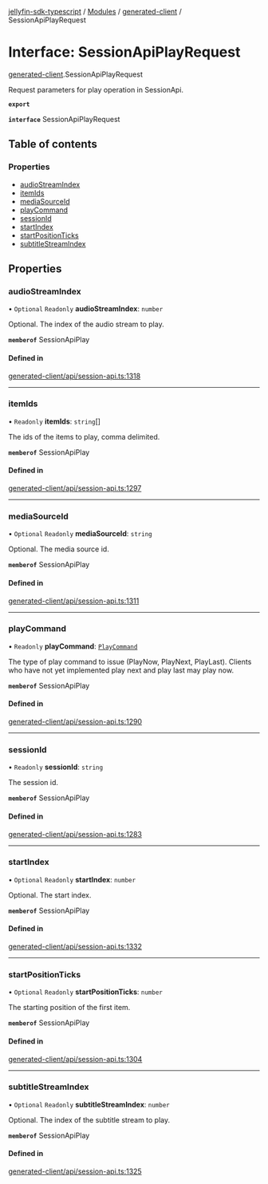 [jellyfin-sdk-typescript](../README.md) / [Modules](../modules.md) / [generated-client](../modules/generated_client.md) / SessionApiPlayRequest

# Interface: SessionApiPlayRequest

[generated-client](../modules/generated_client.md).SessionApiPlayRequest

Request parameters for play operation in SessionApi.

**`export`**

**`interface`** SessionApiPlayRequest

## Table of contents

### Properties

- [audioStreamIndex](generated_client.SessionApiPlayRequest.md#audiostreamindex)
- [itemIds](generated_client.SessionApiPlayRequest.md#itemids)
- [mediaSourceId](generated_client.SessionApiPlayRequest.md#mediasourceid)
- [playCommand](generated_client.SessionApiPlayRequest.md#playcommand)
- [sessionId](generated_client.SessionApiPlayRequest.md#sessionid)
- [startIndex](generated_client.SessionApiPlayRequest.md#startindex)
- [startPositionTicks](generated_client.SessionApiPlayRequest.md#startpositionticks)
- [subtitleStreamIndex](generated_client.SessionApiPlayRequest.md#subtitlestreamindex)

## Properties

### audioStreamIndex

• `Optional` `Readonly` **audioStreamIndex**: `number`

Optional. The index of the audio stream to play.

**`memberof`** SessionApiPlay

#### Defined in

[generated-client/api/session-api.ts:1318](https://github.com/thornbill/jellyfin-sdk-typescript/blob/350a9a5/src/generated-client/api/session-api.ts#L1318)

___

### itemIds

• `Readonly` **itemIds**: `string`[]

The ids of the items to play, comma delimited.

**`memberof`** SessionApiPlay

#### Defined in

[generated-client/api/session-api.ts:1297](https://github.com/thornbill/jellyfin-sdk-typescript/blob/350a9a5/src/generated-client/api/session-api.ts#L1297)

___

### mediaSourceId

• `Optional` `Readonly` **mediaSourceId**: `string`

Optional. The media source id.

**`memberof`** SessionApiPlay

#### Defined in

[generated-client/api/session-api.ts:1311](https://github.com/thornbill/jellyfin-sdk-typescript/blob/350a9a5/src/generated-client/api/session-api.ts#L1311)

___

### playCommand

• `Readonly` **playCommand**: [`PlayCommand`](../enums/generated_client.PlayCommand.md)

The type of play command to issue (PlayNow, PlayNext, PlayLast). Clients who have not yet implemented play next and play last may play now.

**`memberof`** SessionApiPlay

#### Defined in

[generated-client/api/session-api.ts:1290](https://github.com/thornbill/jellyfin-sdk-typescript/blob/350a9a5/src/generated-client/api/session-api.ts#L1290)

___

### sessionId

• `Readonly` **sessionId**: `string`

The session id.

**`memberof`** SessionApiPlay

#### Defined in

[generated-client/api/session-api.ts:1283](https://github.com/thornbill/jellyfin-sdk-typescript/blob/350a9a5/src/generated-client/api/session-api.ts#L1283)

___

### startIndex

• `Optional` `Readonly` **startIndex**: `number`

Optional. The start index.

**`memberof`** SessionApiPlay

#### Defined in

[generated-client/api/session-api.ts:1332](https://github.com/thornbill/jellyfin-sdk-typescript/blob/350a9a5/src/generated-client/api/session-api.ts#L1332)

___

### startPositionTicks

• `Optional` `Readonly` **startPositionTicks**: `number`

The starting position of the first item.

**`memberof`** SessionApiPlay

#### Defined in

[generated-client/api/session-api.ts:1304](https://github.com/thornbill/jellyfin-sdk-typescript/blob/350a9a5/src/generated-client/api/session-api.ts#L1304)

___

### subtitleStreamIndex

• `Optional` `Readonly` **subtitleStreamIndex**: `number`

Optional. The index of the subtitle stream to play.

**`memberof`** SessionApiPlay

#### Defined in

[generated-client/api/session-api.ts:1325](https://github.com/thornbill/jellyfin-sdk-typescript/blob/350a9a5/src/generated-client/api/session-api.ts#L1325)
